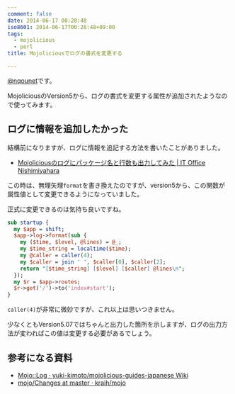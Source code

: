 ```yaml
---
comment: false
date: 2014-06-17 00:28:48
iso8601: 2014-06-17T00:28:48+09:00
tags:
  - mojolicious
  - perl
title: Mojoliciousでログの書式を変更する

---
```


<p><a href="https://twitter.com/nqounet">@nqounet</a>です。</p>

<p>MojoliciousのVersion5から、ログの書式を変更する属性が追加されたようなので使ってみます。</p>



<h2>ログに情報を追加したかった</h2>

<p>結構前になりますが、ログに情報を追記する方法を書いたことがありました。</p>

<ul>
<li><a href="https://www.nqou.net/2012/11/09/080000">Mojoliciousのログにパッケージ名と行数も出力してみた | IT Office Nishimiyahara</a></li>
</ul>

<p>この時は、無理矢理<code>format</code>を書き換えたのですが、version5から、この関数が属性値として変更できるようになっていました。</p>

<p>正式に変更できるのは気持ち良いですね。</p>

```perl
sub startup {
  my $app = shift;
  $app->log->format(sub {
    my ($time, $level, @lines) = @_;
    my $time_string = localtime($time);
    my @caller = caller(4);
    my $caller = join ' ', $caller[0], $caller[2];
    return "[$time_string] [$level] [$caller] @lines\n";
  });
  my $r = $app->routes;
  $r->get('/')->to('index#start');
}
```

<p><code>caller(4)</code>が非常に微妙ですが、これ以上は思いつきません。</p>

<p>少なくともVersion5.07ではちゃんと出力した箇所を示しますが、ログの出力方法が変わればこの値は変更する必要があるでしょう。</p>

<h2>参考になる資料</h2>

<ul>
<li><a href="https://github.com/yuki-kimoto/mojolicious-guides-japanese/wiki/Mojo::Log#format">Mojo::Log · yuki-kimoto/mojolicious-guides-japanese Wiki</a></li>
<li><a href="https://github.com/kraih/mojo/blob/master/Changes">mojo/Changes at master · kraih/mojo</a></li>
</ul>
    	